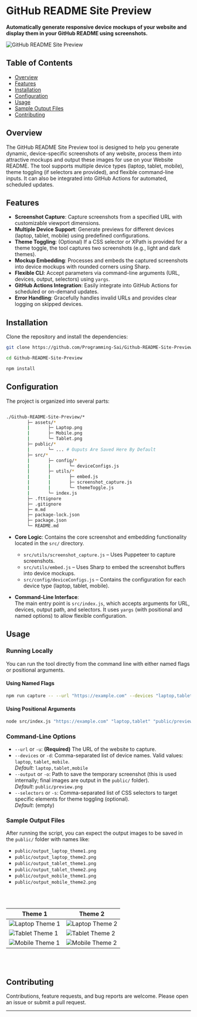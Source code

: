 # GitHub README Site Preview

**Automatically generate responsive device mockups of your website and display them in your GitHub README using screenshots.**

<!-- PLACEHOLDER: Add a demo banner or screenshot here -->

![GitHub README Site Preview](./public/output_laptop_theme1.png)

## Table of Contents

- [Overview](#overview)
- [Features](#features)
- [Installation](#installation)
- [Configuration](#configuration)
- [Usage](#usage)
- [Sample Output Files](#sample-output-files)
- [Contributing](#contributing)

## Overview

The GitHub README Site Preview tool is designed to help you generate dynamic, device-specific screenshots of any website, process them into attractive mockups and output these images for use on your Website README. The tool supports multiple device types (laptop, tablet, mobile), theme toggling (if selectors are provided), and flexible command-line inputs. It can also be integrated into GitHub Actions for automated, scheduled updates.

## Features

- **Screenshot Capture**: Capture screenshots from a specified URL with customizable viewport dimensions.
- **Multiple Device Support**: Generate previews for different devices (laptop, tablet, mobile) using predefined configurations.
- **Theme Toggling**: (Optional) If a CSS selector or XPath is provided for a theme toggle, the tool captures two screenshots (e.g., light and dark themes).
- **Mockup Embedding**: Processes and embeds the captured screenshots into device mockups with rounded corners using Sharp.
- **Flexible CLI**: Accept parameters via command-line arguments (URL, devices, output, selectors) using `yargs`.
- **GitHub Actions Integration**: Easily integrate into GitHub Actions for scheduled or on-demand updates.
- **Error Handling**: Gracefully handles invalid URLs and provides clear logging on skipped devices.

## Installation

Clone the repository and install the dependencies:

```bash
git clone https://github.com/Programming-Sai/Github-README-Site-Preview.git

cd Github-README-Site-Preview

npm install
```

## Configuration

The project is organized into several parts:

```bash

./Github-README-Site-Preview/*
        ├─ assets/*
        |       ├─ Laptop.png
        |       ├─ Mobile.png
        |       └─ Tablet.png
        ├─ public/*
        |       └─ ... # Ouputs Are Saved Here By Default
        ├─ src/*
        |       ├─ config/*
        |       |       └─ deviceConfigs.js
        |       ├─ utils/*
        |       |       ├─ embed.js
        |       |       ├─ screenshot_capture.js
        |       |       └─ themeToggle.js
        |       └─ index.js
        ├─ .fttignore
        ├─ .gitignore
        ├─ m.md
        ├─ package-lock.json
        ├─ package.json
        └─ README.md

```

- **Core Logic**: Contains the core screenshot and embedding functionality located in the `src/` directory.

  - `src/utils/screenshot_capture.js` – Uses Puppeteer to capture screenshots.
  - `src/utils/embed.js` – Uses Sharp to embed the screenshot buffers into device mockups.
  - `src/config/deviceConfigs.js` – Contains the configuration for each device type (laptop, tablet, mobile).

- **Command-Line Interface**:  
  The main entry point is `src/index.js`, which accepts arguments for URL, devices, output path, and selectors. It uses `yargs` (with positional and named options) to allow flexible configuration.

## Usage

### Running Locally

You can run the tool directly from the command line with either named flags or positional arguments.

#### **Using Named Flags**

```bash
npm run capture -- --url "https://example.com" --devices "laptop,tablet" --output "public/preview.png" --selectors ".btn-toggle-selector1,.btn-toggle-selector2"
```

#### **Using Positional Arguments**

```bash
node src/index.js "https://example.com" "laptop,tablet" "public/preview.png" ".btn-toggle-selector1,.btn-toggle-selector2"
```

### Command-Line Options

- `--url` or `-u`: **(Required)** The URL of the website to capture.
- `--devices` or `-d`: Comma-separated list of device names. Valid values: `laptop`, `tablet`, `mobile`.  
  _Default_: `laptop,tablet,mobile`
- `--output` or `-o`: Path to save the temporary screenshot (this is used internally; final images are output in the `public/` folder).  
  _Default_: `public/preview.png`
- `--selectors` or `-s`: Comma-separated list of CSS selectors to target specific elements for theme toggling (optional).  
  _Default_: (empty)

### Sample Output Files

After running the script, you can expect the output images to be saved in the `public/` folder with names like:

- `public/output_laptop_theme1.png`
- `public/output_laptop_theme2.png`
- `public/output_tablet_theme1.png`
- `public/output_tablet_theme2.png`
- `public/output_mobile_theme1.png`
- `public/output_mobile_theme2.png`

<!-- PLACEHOLDER: Add images of the final outputs for each device here -->
<p align='center'>
<br>
<br>

| Theme 1                                              | Theme 2                                              |
| ---------------------------------------------------- | ---------------------------------------------------- |
| ![Laptop Theme 1](./public/output_laptop_theme1.png) | ![Laptop Theme 2](./public/output_laptop_theme2.png) |
| ![Tablet Theme 1](./public/output_tablet_theme1.png) | ![Tablet Theme 2](./public/output_tablet_theme2.png) |
| ![Mobile Theme 1](./public/output_mobile_theme1.png) | ![Mobile Theme 2](./public/output_mobile_theme2.png) |

<br>
<br>
</p>

<!-- ## GitHub Actions Integration

You can integrate this tool into GitHub Actions to automatically generate and update previews. Below is an example workflow file (`.github/workflows/screenshot-capture.yml`):

```yaml
name: Screenshot Capture

on:
  workflow_dispatch:
    inputs:
      url:
        description: 'The URL to capture'
        required: true
        default: 'https://example.com'
      devices:
        description: 'Comma-separated list of devices (e.g., laptop,tablet,mobile)'
        required: true
        default: 'laptop,tablet,mobile'
      output:
        description: 'Path to save the screenshot'
        required: false
        default: 'public/preview.png'
      selectors:
        description: 'Comma-separated list of CSS selectors'
        required: false
        default: ''
jobs:
  generate:
    runs-on: ubuntu-latest
    timeout-minutes: 10

    steps:
      - name: Checkout Repository
        uses: actions/checkout@v3

      - name: Setup Node.js
        uses: actions/setup-node@v3
        with:
          node-version: '16'

      - name: Install Dependencies
        run: npm install

      - name: Run Screenshot Capture Logic
        run: |
          node src/index.js --url "${{ github.event.inputs.url }}" --devices "${{ github.event.inputs.devices }}" --output "${{ github.event.inputs.output }}" --selectors "${{ github.event.inputs.selectors }}"
```

In this workflow:
- The user can trigger the workflow manually using `workflow_dispatch` inputs.
- The specified URL, devices, output path, and selectors are passed to the tool.
- The tool generates the screenshots and mockup images in the `public/` folder.
- You can later use another step (or a separate workflow) to publish these images (for example, using [peaceiris/actions-gh-pages](https://github.com/peaceiris/actions-gh-pages)). -->

## Contributing

Contributions, feature requests, and bug reports are welcome. Please open an issue or submit a pull request.

<!-- ## License

This project is licensed under the MIT License. See the [LICENSE](LICENSE) file for details. -->

---
